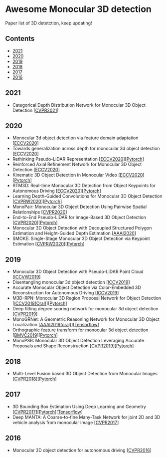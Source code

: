 # Awesome Monocular 3D detection
Paper list of 3D detetction, keep updating!

## Contents
- [2021](#2021)
- [2020](#2020)
- [2019](#2019)
- [2018](#2018)
- [2017](#2017)
- [2016](#2016)

## 2021
- <a name="CaDDN"></a>Categorical Depth Distribution Network for Monocular 3D Object Detection [[CVPR2021](https://arxiv.org/abs/2103.01100)]

## 2020
- <a name="DA-3Ddet"></a>Monocular 3d object detection via feature domain adaptation [[ECCV2020](https://www.ecva.net/papers/eccv_2020/papers_ECCV/papers/123540018.pdf)]
- <a name="MoVi-3D"></a>Towards generalization across depth for monocular 3d object detection [[ECCV2020](https://arxiv.org/abs/1912.08035)]
- <a name="PatchNet"></a>Rethinking Pseudo-LiDAR Representation [[ECCV2020](https://arxiv.org/abs/2008.04582)][[Pytorch](https://github.com/xinzhuma/patchnet)]
- <a name="RAR-Net"></a>Reinforced Axial Refinement Network for Monocular 3D Object Detection [[ECCV2020](https://arxiv.org/abs/2008.13748)]
- <a name='Kinematic'></a>Kinematic 3D Object Detection in Monocular Video [[ECCV2020](https://arxiv.org/abs/2007.09548)][[Pytorch](https://github.com/garrickbrazil/kinematic3d)]
- <a name="RTM3D"></a>RTM3D: Real-time Monocular 3D Detection from Object Keypoints for Autonomous Driving [[ECCV2020](https://arxiv.org/abs/2001.03343)][[Pytorch](https://github.com/Banconxuan/RTM3D)]
- <a name="D4LCN"></a>Learning Depth-Guided Convolutions for Monocular 3D Object Detection [[CVPRW2020](https://arxiv.org/abs/1912.04799)][[Pytorch](https://github.com/dingmyu/D4LCN)]
- <a name="MonoPair"></a>MonoPair: Monocular 3D Object Detection Using Pairwise Spatial Relationships [[CVPR2020](https://arxiv.org/abs/2003.00504)]
- <a name="pseudo-LiDAR_e2e"></a>End-to-End Pseudo-LiDAR for Image-Based 3D Object Detection [[CVPR2020](https://arxiv.org/abs/2004.03080)][[Pytorch](https://github.com/mileyan/pseudo-LiDAR_e2e)]
- <a name="Decoupled-3D"></a>Monocular 3D Object Detection with Decoupled Structured Polygon Estimation and Height-Guided Depth Estimation [[AAAI2020](https://arxiv.org/abs/2002.01619)]
- <a name="SMOKE"></a>SMOKE: Single-Stage Monocular 3D Object Detection via Keypoint Estimation [[CVPRW2020](https://arxiv.org/abs/2002.10111)][[Pytorch](https://github.com/lzccccc/SMOKE)]

## 2019
- <a name="Mono3DPLiDAR"></a>Monocular 3D Object Detection with Pseudo-LiDAR Point Cloud [[ICCVW2019](https://arxiv.org/abs/1903.09847)]
- <a name="MonoDIS"></a>Disentangling monocular 3d object detection [[ICCV2019](https://openaccess.thecvf.com/content_ICCV_2019/papers/Simonelli_Disentangling_Monocular_3D_Object_Detection_ICCV_2019_paper.pdf)]
- <a name="AM3D"></a>Accurate Monocular Object Detection via Color-Embedded 3D Reconstruction for Autonomous Driving [[ICCV2019](https://arxiv.org/abs/1903.11444)]
- <a name="M3D-RPN"></a>M3D-RPN: Monocular 3D Region Proposal Network for Object Detection [[ICCV2019(Oral)](https://arxiv.org/abs/1907.06038)][[Pytorch](https://github.com/garrickbrazil/M3D-RPN)]
- <a name="FQNet"></a>Deep fitting degree scoring network for monocular 3d object detection [[CVPR2019](https://arxiv.org/abs/1904.12681)]
- <a name="MonoGRNet"></a>MonoGRNet: A Geometric Reasoning Network for Monocular 3D Object Localization [[AAAI2019(oral)](https://arxiv.org/abs/1811.10247)][[Tensorflow](https://github.com/Zengyi-Qin/MonoGRNet)]
- <a name="OFT-Net"></a>Orthographic feature transform for monocular 3d object detection [[BMVC2019](https://bmvc2019.org/wp-content/uploads/papers/0328-paper.pdf)][[Pytorch](https://github.com/tom-roddick/oft)]
- <a name="MonoPSR"></a>MonoPSR: Monocular 3D Object Detection Leveraging Accurate Proposals and Shape Reconstruction [[CVPR2019](https://arxiv.org/abs/1904.01690)][[Pytorch](https://github.com/kujason/monopsr)]

## 2018
- <a name="Multi-Fusion"></a>Multi-Level Fusion based 3D Object Detection from Monocular Images [[CVPR2018](https://openaccess.thecvf.com/content_cvpr_2018/papers/Xu_Multi-Level_Fusion_Based_CVPR_2018_paper.pdf)][[Pytorch](https://github.com/abbyxxn/maskrcnn-benchmark-3d)]

## 2017
- <a name="Deep3DBox"></a>3D Bounding Box Estimation Using Deep Learning and Geometry [[CVPR2017](https://arxiv.org/abs/1612.00496)][[Pytorch](https://github.com/skhadem/3D-BoundingBox)][[Tensorflow](https://github.com/smallcorgi/3D-Deepbox)]
- <a name="Deep MANTA"></a>Deep MANTA: A Coarse-to-fine Many-Task Network for joint 2D and 3D vehicle analysis from monocular image [[CVPR2017](https://arxiv.org/abs/1703.07570)]

## 2016
- <a name="Mono3D"></a>Monocular 3D object detection for autonomous driving [[CVPR2016](https://www.cs.toronto.edu/~urtasun/publications/chen_etal_cvpr16.pdf)]





